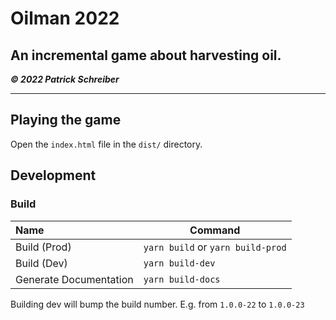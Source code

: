 # Oilman 2022

## An incremental game about harvesting oil.

_**© 2022 Patrick Schreiber**_

----

## Playing the game

Open the `index.html` file in the `dist/` directory.

## Development

### Build

|Name|Command|
|:---|---|
|Build (Prod)|`yarn build` or `yarn build-prod`|
|Build (Dev)|`yarn build-dev`|
|Generate Documentation|`yarn build-docs`|

Building dev will bump the build number. E.g. from `1.0.0-22` to `1.0.0-23`
